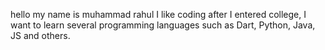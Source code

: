 hello my name is muhammad rahul
I like coding after I entered college, I want to learn several programming languages ​​such as Dart, Python, Java, JS and others.
